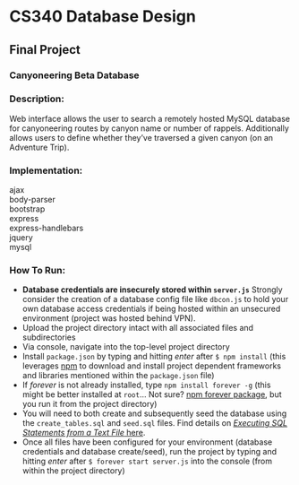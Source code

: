 # CS340 Database Design  
## Final Project  
### Canyoneering Beta Database

### Description:  
Web interface allows the user to search a remotely hosted MySQL database for canyoneering routes by canyon name or number of rappels. Additionally allows users to define whether they’ve traversed a given canyon (on an Adventure Trip).

### Implementation:  
ajax  
body-parser  
bootstrap  
express  
express-handlebars  
jquery  
mysql  

### How To Run:
- **Database credentials are insecurely stored within `server.js`** Strongly consider the creation of a database config file like `dbcon.js` to hold your own database access credentials if being hosted within an unsecured environment (project was hosted behind VPN). 
- Upload the project directory intact with all associated files and subdirectories 
- Via console, navigate into the top-level project directory
- Install `package.json` by typing and hitting _enter_ after `$ npm install` (this leverages [npm](https://www.npmjs.com/) to download and install project dependent frameworks and libraries mentioned within the `package.json` file)
- If _forever_ is not already installed, type `npm install forever -g` (this might be better installed at `root`… Not sure? [npm forever package](https://www.npmjs.com/package/forever), but you run it from the project directory)
- You will need to both create and subsequently seed the database using the `create_tables.sql` and `seed.sql` files. Find details on [_Executing SQL Statements from a Text File_ here](https://dev.mysql.com/doc/refman/5.7/en/mysql-batch-commands.html).  
- Once all files have been configured for your environment (database credentials and database create/seed), run the project by typing and hitting _enter_ after `$ forever start server.js` into the console (from within the project directory)  
